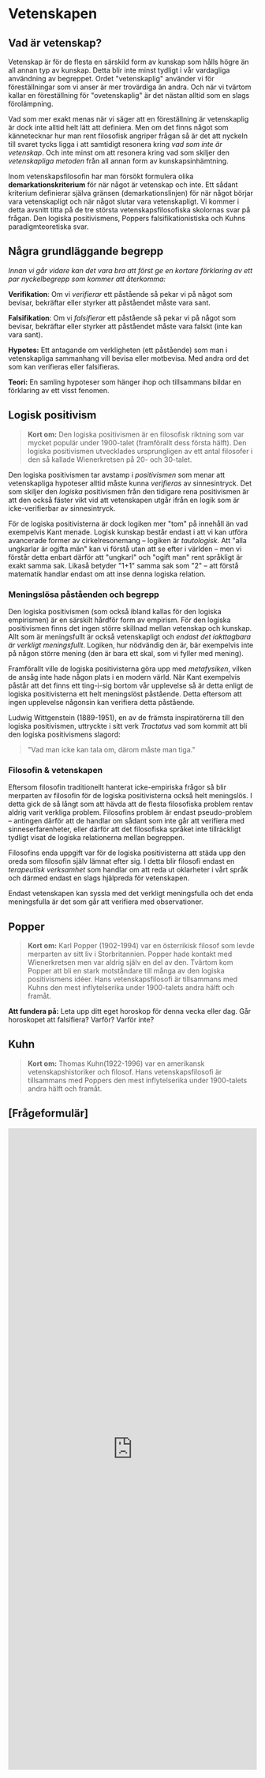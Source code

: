 # Vetenskapen

## Vad är vetenskap?

Vetenskap är för de flesta en särskild form av kunskap som hålls högre än all annan typ av kunskap. Detta blir inte minst tydligt i vår vardagliga användning av begreppet. Ordet "vetenskaplig" använder vi för föreställningar som vi anser är mer trovärdiga än andra. Och när vi tvärtom kallar en föreställning för "ovetenskaplig" är det nästan alltid som en slags förolämpning. 

Vad som mer exakt menas när vi säger att en föreställning är vetenskaplig är dock inte alltid helt lätt att definiera. Men om det finns något som kännetecknar hur man rent filosofisk angriper frågan så är det att nyckeln till svaret tycks ligga i att samtidigt resonera kring _vad som inte är vetenskap_. Och inte minst om att resonera kring vad som skiljer den _vetenskapliga metoden_ från all annan form av kunskapsinhämtning. 

Inom vetenskapsfilosofin har man försökt formulera olika **demarkationskriterium** för när något är vetenskap och inte. Ett sådant kriterium definierar själva gränsen (demarkationslinjen) för när något börjar vara vetenskapligt och när något slutar vara vetenskapligt. Vi kommer i detta avsnitt titta på de tre största vetenskapsfilosofiska skolornas svar på frågan. Den logiska positivismens, Poppers falsifikationistiska och Kuhns paradigmteoretiska svar. 

<!--Behöver nog ha mer koppling till detta, inte minst kanske krav på hypoteser ändå. -->


## Några grundläggande begrepp

_Innan vi går vidare kan det vara bra att först ge en kortare förklaring av ett par nyckelbegrepp som kommer att återkomma:_

**Verifikation**: Om vi _verifierar_ ett påstående så pekar vi på något som bevisar, bekräftar eller styrker att påståendet måste vara sant.

**Falsifikation**: Om vi _falsifierar_ ett påstående så pekar vi på något som bevisar, bekräftar eller styrker att påståendet måste vara falskt (inte kan vara sant). 

**Hypotes:** Ett antagande om verkligheten (ett påstående) som man i vetenskapliga sammanhang vill bevisa eller motbevisa. Med andra ord det som kan verifieras eller falsifieras. 

**Teori:** En samling hypoteser som hänger ihop och tillsammans bildar en förklaring av ett visst fenomen.


## Logisk positivism

> **Kort om:** Den logiska positivismen är en filosofisk riktning som var mycket populär under 1900-talet (framförallt dess första hälft). Den logiska positivismen utvecklades ursprungligen av ett antal filosofer i den så kallade Wienerkretsen på 20- och 30-talet.

Den logiska positivismen tar avstamp i _positivismen_ som menar att vetenskapliga hypoteser alltid måste kunna _verifieras_ av sinnesintryck. Det som skiljer den _logiska_ positivismen från den tidigare rena positivismen är att den också fäster vikt vid att vetenskapen utgår ifrån en logik som är icke-verifierbar av sinnesintryck. 

För de logiska positivisterna är dock logiken mer "tom" på innehåll än vad exempelvis Kant menade. Logisk kunskap består endast i att vi kan utföra avancerade former av cirkelresonemang – logiken är _tautologisk_. Att "alla ungkarlar är ogifta män" kan vi förstå utan att se efter i världen – men vi förstår detta enbart därför att "ungkarl" och "ogift man" rent språkligt är exakt samma sak. Likaså betyder "1+1" samma sak som "2" – att förstå matematik handlar endast om att inse denna logiska relation. 

### Meningslösa påståenden och begrepp

Den logiska positivismen (som också ibland kallas för den logiska empirismen) är en särskilt hårdför form av empirism. För den logiska positivismen finns det ingen större skillnad mellan vetenskap och kunskap. Allt som är meningsfullt är också vetenskapligt och _endast det iakttagbara är verkligt meningsfullt_. Logiken, hur nödvändig den är, bär exempelvis inte på någon större mening (den är bara ett skal, som vi fyller med mening). 

Framförallt ville de logiska positivisterna göra upp med  _metafysiken_, vilken de ansåg inte hade någon plats i en modern värld. När Kant exempelvis påstår att det finns ett ting-i-sig bortom vår upplevelse så är detta enligt de logiska positivisterna ett helt meningslöst påstående. Detta eftersom att ingen upplevelse någonsin kan verifiera detta påstående. 

Ludwig Wittgenstein (1889-1951), en av de främsta inspiratörerna till den logiska positivismen, uttryckte i sitt verk _Tractatus_ vad som kommit att bli den logiska positivismens slagord: 

> "Vad man icke kan tala om, därom måste man tiga." 

### Filosofin & vetenskapen

Eftersom filosofin traditionellt hanterat icke-empiriska frågor så blir merparten av filosofin för de logiska positivisterna också helt meningslös. I detta gick de så långt som att hävda att de flesta filosofiska problem rentav aldrig varit verkliga problem. Filosofins problem är endast pseudo-problem – antingen därför att de handlar om sådant som inte går att verifiera med sinneserfarenheter, eller därför att det filosofiska språket inte tillräckligt tydligt visat de logiska relationerna mellan begreppen. 

Filosofins enda uppgift var för de logiska positivisterna att städa upp den oreda som filosofin själv lämnat efter sig. I detta blir filosofi endast en _terapeutisk verksamhet_ som handlar om att reda ut oklarheter i vårt språk och därmed endast en slags hjälpreda för vetenskapen. 

Endast vetenskapen kan syssla med det verkligt meningsfulla och det enda meningsfulla är det som går att verifiera med observationer. 



<!--Få in koppling till korrespondensteori? -->

<!--I detta kan filosofin dock vara ett _stöd_ för vetenskapen, i den mån filosofer hjälper till att utveckla ett neutralt, exakt och logiskt språk som fungerar för alla former av vetenskap. -->

<!--Skriva något om enhetsvetenskap? -->

<!--Frågan "Vad är skillnaden mellan verifikationism och falsifikationism?" Svarar jag inte på i logisk positivism. Gör tydligt att de är verifikationister -->

<!--Få in under logiska positivismen om att desto fler iaktelser/observationer som tycks bekräfta, desto mer sannolikt. Att vara vetenskaplig handlar inte om att nöja sig med ett fåtal observationer.  Fyll på allmänt efter "Endast vetenskapen kan syssla med det verkligt meningsfulla och det enda meningsfulla är det som går att verifiera med observationer" -->



## Popper

> **Kort om:** Karl Popper (1902-1994) var en österrikisk filosof som levde merparten av sitt liv i Storbritannien. Popper hade kontakt med Wienerkretsen men var aldrig själv en del av den. Tvärtom kom Popper att bli en stark motståndare till många av den logiska positivismens idéer. Hans vetenskapsfilosofi är tillsammans med Kuhns den mest inflytelserika under 1900-talets andra hälft och framåt. 

**Att fundera på:** Leta upp ditt eget horoskop för denna vecka eller dag. Går horoskopet att falsifiera? Varför? Varför inte? 

## Kuhn

> **Kort om:** Thomas Kuhn(1922-1996) var en amerikansk vetenskapshistoriker och filosof. Hans vetenskapsfilosofi är tillsammans med Poppers den mest inflytelserika under 1900-talets andra hälft och framåt. 

## [Frågeformulär]

<iframe src="https://docs.google.com/forms/d/e/1FAIpQLSfLv4mIl0-gdfcLDzql5_TivwuXPbdURUMfg27vzPIkspraeA/viewform?embedded=true" width="100%" height="1300" frameborder="0" marginheight="0" marginwidth="0">Läser in...</iframe>
